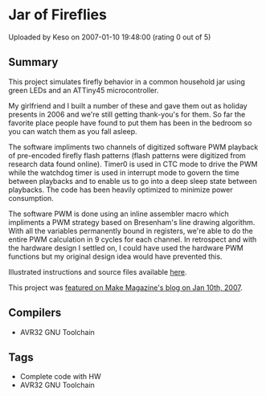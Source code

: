 # Jar of Fireflies

Uploaded by Keso on 2007-01-10 19:48:00 (rating 0 out of 5)

## Summary

This project simulates firefly behavior in a common household jar using green LEDs and an ATTiny45 microcontroller.


My girlfriend and I built a number of these and gave them out as holiday presents in 2006 and we're still getting thank-you's for them. So far the favorite place people have found to put them has been in the bedroom so you can watch them as you fall asleep.


The software impliments two channels of digitized software PWM playback of pre-encoded firefly flash patterns (flash patterns were digitized from research data found online). Timer0 is used in CTC mode to drive the PWM while the watchdog timer is used in interrupt mode to govern the time between playbacks and to enable us to go into a deep sleep state between playbacks. The code has been heavily optimized to minimize power consumption.


The software PWM is done using an inline assembler macro which impliments a PWM strategy based on Bresenham's line drawing algorithm. With all the variables permanently bound in registers, we're able to do the entire PWM calculation in 9 cycles for each channel. In retrospect and with the hardware design I settled on, I could have used the hardware PWM functions but my original design idea would have prevented this.


Illustrated instructions and source files available [here](http://www.instructables.com/id/E7U5HYMSVIEWP86SAL).


This project was [featured on Make Magazine's blog on Jan 10th, 2007](http://www.makezine.com/blog/archive/2007/01/jar_of_fireflie.html).

## Compilers

- AVR32 GNU Toolchain

## Tags

- Complete code with HW
- AVR32 GNU Toolchain
